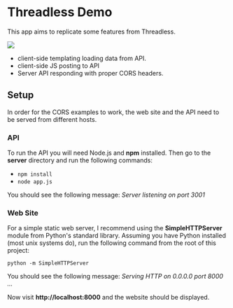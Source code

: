 # Threadless Demo

This app aims to replicate some features from Threadless.

![](https://raw.githubusercontent.com/codeschool/FeatureFocus/threadless/docs/threadless.png)

* client-side templating loading data from API.
* client-side JS posting to API
* Server API responding with proper CORS headers.

## Setup

In order for the CORS examples to work, the web site and the API need to be served from different hosts.

### API

To run the API you will need Node.js and **npm** installed. Then go to the **server** directory and run the following commands:

* `npm install`
* `node app.js`

You should see the following message: *Server listening on port 3001*

### Web Site

For a simple static web server, I recommend using the **SimpleHTTPServer** module from Python's standard library. Assuming you have Python installed (most unix systems do), run the following command from the root of this project:

`python -m SimpleHTTPServer`

You should see the following message: *Serving HTTP on 0.0.0.0 port 8000 ...*

Now visit **http://localhost:8000** and the website should be displayed.
